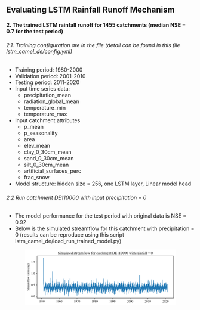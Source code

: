## Evaluating LSTM Rainfall Runoff Mechanism

#### 2. The trained LSTM rainfall runoff for 1455 catchments (median NSE = 0.7 for the test period)

###### 2.1. Training configuration are in the file (detail can be found in this file  lstm_camel_de/config.yml)

- Training period: 1980-2000
- Validation period: 2001-2010
- Testing period: 2011-2020
- Input time series data: 
  - precipitation_mean
  - radiation_global_mean
  - temperature_min
  - temperature_max
- Input catchment attributes
  - p_mean
  - p_seasonality
  - area
  - elev_mean
  - clay_0_30cm_mean
  - sand_0_30cm_mean
  - silt_0_30cm_mean
  - artificial_surfaces_perc
  - frac_snow
- Model structure: hidden size = 256, one LSTM layer, Linear model head



###### 2.2 Run catchment DE110000 with input precipitation = 0 

- The model performance for the test period with original data is NSE = 0.92
- Below is the simulated streamflow for this catchment with precipitation = 0 (results can be reproduce using this script lstm_camel_de/load_run_trained_model.py)

<p align="center">
  <img src="https://github.com/tamnva/Evaluating_LSTM_Rainfall_Runoff_Mechanism/blob/master/lstm_camel_de/results/simulated_streamflow_DE110000_no_rainfall.png" width=80% title="hover text">
</p>


